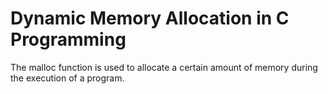 # Dynamic Memory Allocation in C Programming

The malloc function is used to allocate a certain amount of memory during the execution of a program.
